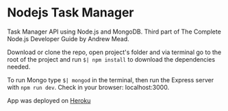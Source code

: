 # Nodejs Task Manager

Task Manager API using Node.js and MongoDB. Third part of The Complete Node.js Developer Guide by Andrew Mead.

Download or clone the repo, open project's folder and via terminal go to the root of the project and run `$| npm install` to download the dependencies needed. 

To run Mongo type `$| mongod` in the terminal, then run the Express server with `npm run dev`. Check in your browser: localhost:3000.

App was deployed on [Heroku](https://jedo-task-manager.herokuapp.com/)
